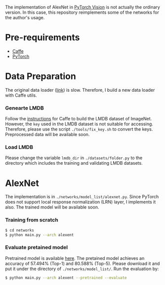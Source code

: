 The implementation of AlexNet in [PyTorch Vision](https://github.com/pytorch/vision) is not actually the ordinary version. In this case, this repository reimplements some of the networks for the author's usage.

# Pre-requirements
- [Caffe](https://github.com/BVLC/caffe)
- [PyTorch](https://github.com/pytorch/pytorch)

# Data Preparation
The original data loader ([link](https://github.com/pytorch/vision#imagenet-12)) is slow. Therefore, I build a new data loader with Caffe utils.
### Genearte LMDB
Follow the [instructions](http://caffe.berkeleyvision.org/gathered/examples/imagenet.html) for Caffe to build the LMDB dataset of ImageNet. However, the ```key``` used in the LMDB dataset is not suitable for accessing. Therefore, please use the script ```./tools/fix_key.sh``` to convert the keys.
Preprocessed data will be available soon.
### Load LMDB
Please change the variable ```lmdb_dir``` in ```./datasets/folder.py``` to the directory which includes the training and validating LMDB datasets.
# AlexNet
The implementation is in ```./networks/model_list/alexnet.py```. Since PyTorch does not support local response normalization (LRN) layer, I implements it also. The trained model will be available soon.
### Training from scratch
```bash
$ cd networks
$ python main.py --arch alexent
```

### Evaluate pretained model
Pretrained model is available [here](https://drive.google.com/uc?export=download&id=0B-7I62GOSnZ8NzVxZndDU2dYcHM). The pretained model achieves an accuracy of 57.494% (Top-1) and 80.588% (Top-5). Please download it and put it under the directory of ```./networks/model_list/```. Run the evaluation by:
```bash
$ python main.py --arch alexent --pretrained --evaluate
```
